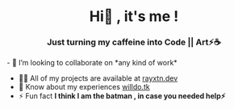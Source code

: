 <h1 align="center">Hi👋 , it's me !</h1>
<h3 align="center">Just turning my caffeine into Code || Art⚡☕</h3>
- 👯 I’m looking to collaborate on *any kind of work*

- 👨‍💻 All of my projects are available at [rayxtn.dev](rayxtn.dev)
- 📄 Know about my experiences [willdo.tk](willdo.tk)
- ⚡ Fun fact **I think I am the batman , in case you needed help⚡**
